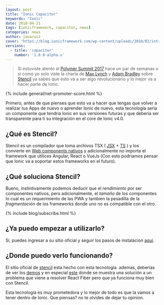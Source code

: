 ```yaml
---
layout: post
title: "Ionic Capacitor"
keywords: "Ionic"
date: 2018-04-21
tags: [ionicframework, capacitor, news]
categories: news
author: javaruiz
cover: "https://blog.ionicframework.com/wp-content/uploads/2018/02/intro-capacitor-header-768x241.jpg"
versions:
  - title: 'capacitor'
    number: '1.0.0-alpha.x'
---
```

> Si estuviste atento al [Polymer Summit 2017](https://summit.polymer-project.org/) hace un par de semanas o si como yo solo viste la charla de [Max Lynch](https://twitter.com/maxlynch) y [Adam Bradley](https://twitter.com/adamdbradley) sobre [Stencil](https://www.youtube.com/watch?v=UfD-k7aHkQE) ya sabes que esto va a ser algo revolucionario y lo mejor va a hacer parte de Ionic.

<amp-img width="1200" height="675" layout="responsive" src="https://firebasestorage.googleapis.com/v0/b/ion-book.appspot.com/o/posts%2F2017-09-05-stencil%2F1-mX0RCyCC3ZsqTL2jpQU57Q.png?alt=media&token=a67ac97b-8631-45d5-a651-a60850369cc2"></amp-img> 

{% include general/net-promoter-score.html %} 

Primero, antes de que pienses que esto va a hacer que tengas que volver a realizar tus Apps de nuevo o aprender Ionic de nuevo, esta tecnologia seria un componente que tendria Ionic en sus versiones futuras y que deberia ser transparente para ti su integración en el core de Ionic v4.0.

## ¿Qué es Stencil?

Stencil es un compilador que toma archivos TSX ( [JSX](https://facebook.github.io/react/docs/introducing-jsx.html) + [TS](https://www.typescriptlang.org/) ) y los convierte en [Web components nativos](https://developer.mozilla.org/es/docs/Web/Web_Components) y adicionalmente no importa el framework que utilices Angular, React o VueJs (Con esto podriamos pensar que Ionic va a soportar estos frameworks en el futuro).

## ¿Qué soluciona Stencil?

Bueno, instintivamente podemos deducir que el *rendimiento* por ser componentes nativos, pero adicionalmente, el *tamaño* de los componentes lo cual es un requerimiento de las PWA y tambien la pesadilla de la *fragmentación* de los frameworks donde uno no es compatible con el otro.

{% include blog/subscribe.html %}

## ¿Ya puedo empezar a utilizarlo?

Si, puedes ingresar a su sitio oficial y seguir los pasos de instalacion [aquí](https://stenciljs.com/docs/getting-started).

## ¿Donde puedo verlo funcionando?

El sitio oficial de [stencil](https://stenciljs.com/) esta hecho con esta tecnologia. ademas, deberias de ver los [demos](https://stenciljs.com/demos) y en especial [este](https://stencil-fiber-demo.firebaseapp.com/) donde se muestra una solución a un problema que viene a resolver React Fiber pero que ya funciona muy bien con Stencil. 

Esta tecnologia es muy prometedora y lo mejor de todo es que la vamos a tener dentro de Ionic. Que piensas? no te olvides de dejar tu opinion.